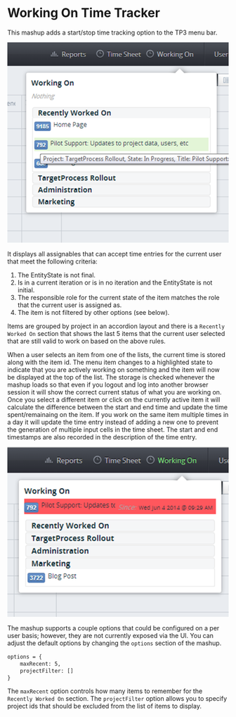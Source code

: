 Working On Time Tracker
============================

This mashup adds a start/stop time tracking option to the TP3 menu bar. 

![](wo-inactive.png)

It displays all assignables that can accept time entries for the current user that meet the following criteria:

1. The EntityState is not final.
2. Is in a current iteration or is in no iteration and the EntityState is not initial.
3. The responsible role for the current state of the item matches the role that the current user is assigned as.
4. The item is not filtered by other options (see below).

Items are grouped by project in an accordion layout and there is a ```Recently Worked On``` section that shows the last 5 items that the current user selected that are still valid to work on based on the above rules.

When a user selects an item from one of the lists, the current time is stored along with the item id. The menu item changes to a highlighted state to indicate that you are actively working on something and the item will now be displayed at the top of the list. The storage is checked whenever the mashup loads so that even if you logout and log into another browser session it will show the correct current status of what you are working on. Once you select a different item or click on the currently active item it will calculate the difference between the start and end time and update the time spent/remainaing on the item. If you work on the same item multiple times in a day it will update the time entry instead of adding a new one to prevent the generation of multiple input cells in the time sheet. The start and end timestamps are also recorded in the description of the time entry.

![](wo-active.png)

The mashup supports a couple options that could be configured on a per user basis; however, they are not currently exposed via the UI. You can adjust the default options by changing the ```options``` section of the mashup.

```
options = {
    maxRecent: 5,
    projectFilter: []
}
```

The ```maxRecent``` option controls how many items to remember for the ```Recently Worked On``` section. The ```projectFilter``` option allows you to specify project ids that should be excluded from the list of items to display.
